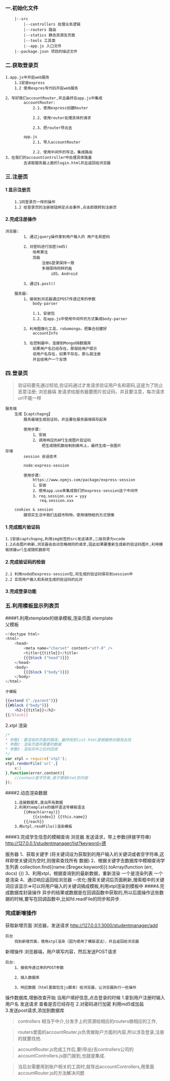 ### 一.初始化文件
```
    |--src
		|--controllers 处理业务逻辑
		|--routers 路由
		|--statics 静态资源及页面
		|--tools 工具类
		|--app.js 入口文件
    |--package.json 项目的描述文件
```
### 二.获取登录页

```
1.app.js中开启web服务
    1.1安装express
    1.2 使用expres写代码开启web服务

2、写好我们accountRouter,并且最终在app.js中集成
		accountRouter:
			2.1、使用express创建Router
			
			2.2、使用router处理具体的请求
			
			2.3、把router导出去
			
	    app.js
			2.1、导入accountRouter
			
			2.2、使用中间件的写法，集成路由
3、在我们的accountController中处理具体路基
		去读取服务器上面的login.html并且返回给浏览器
```

### 三.注册页

#### 1 显示注册页
```
	1.1同登录页一样的操作
	1.2 给登录页的注册按钮绑定点击事件,点击即跳转到注册页
```
#### 2.完成注册操作
```
浏览器:
		1、通过jquery操作拿到用户输入的 用户名和密码
		
		2、对密码进行加密(md5)
			哈希算法
			加盐
				注册&登录保持一致
				多端保持同样的盐
					iOS、Android
		
		3、通过$.post()
```
```	
	服务器:
		1、接收到浏览器通过POST传递过来的参数
			body-parser
			
			1.1、安装包
			1.2、在app.js中使用中间件的方式集成body-parser
			
		2、利用图像化工具，robomongo，把集合创建好
			accountInfo
			
		3、在控制器中，连接到MongoDB数据库
			如果用户名已经存在，那就给用户提示
			说用户名存在，如果不存在，那么就注册
			并且给用户一个反馈
```
### 四.登录页
>验证码要先通过校验,验证码通过才发请求验证用户名和密码,这是为了防止恶意注册;
	浏览器端
		发请求给服务器要图片验证码，并且要注意，每次请求
		url不能一样
	
	服务端
		生成【captchapng】
			服务器端生成验证码，并且要在服务器端保存起来
			
			使用步骤:
				1、安装
				2、调用响应的API生成图片验证码
					把生成随机数绘制到画布上，最终生成一张图片
	存储
			session 会话技术
			
			node:express-session
			
			使用步骤:
				https://www.npmjs.com/package/express-session
				1、安装
				2、使用app.use来集成我们的express-session这个中间件
				3、req.session.xxx = yyy
				   req.session.xxx
				
		cookies & session
			跟现实生活中我们去超市购物，使用储物柜的方式很像			
#### 1.完成图片验证码
	1.1安装captchapng,利用img标签的src发送请求,二级目录为vcode
	1.2点击图片刷新,浏览器会自动忽略相同的请求,因此如果要重新生成新的验证码图片,利用模板拼接url生成随机数即可
#### 2.完成验证码的检验
	2.1 利用node的express-session包,将生成的验证码保存到session中
	2.2 实现用户输入和系统生成的验证码的比对

#### 3.完成登录功能

### 五.利用模板显示列表页

####1.利用xtemplate的继承模板,渲染页面
	xtemplate  
	父模板
```js	
<!doctype html>
<html>
    <head>
        <meta name="charset" content="utf-8" />
        <title>{{title}}</title>
        {{{block ("head")}}}
    </head>
    <body>
        {{{block ("body")}}}
    </body>
</html>
```
	子模板
```js	
{{extend ("./parent")}}
{{#block ("body")}}
    <h2>{{title}}</h2>
{{/block}}
```
2.xtpl 渲染
```js
/*
* 参数1：要渲染的页面的路径，最终找到list.html是根据绝对路径去找
* 参数2：渲染页面所需要的数据
* 参数3：渲染完毕之后的回调
*/
var xtpl = require('xtpl');
xtpl.renderFile('url',{
	x:1
},function(error,content){
	//content是字符串,是子模板html的内容
});
```
####2.动态渲染数据
```txt
	1.连接数据库,查出所有数据
	2.利用Xtemplate的循环语法写模板语法
		{{#each(array)}}
		    {{xindex}} {{this.name}}
		{{/each}}
	3.用xtpl.rendFile()渲染模板
```
####3.完成学生信息的模糊查询
浏览器
	发送请求，带上参数(拼接字符串)
	http://127.0.0.1/studentmanager/list?keyword=德

服务器
	1、获取关键字
	(将关键词设为获取到的用户输入的关键词或者空字符串,这样即使关键词为空时,则搜索查找所有 数据) 
	2、根据关键字去数据库中模糊查询学生列表
	  collection.find({name:{$regex:keyword}}).toArray(function (err, docs) {})
	3、利用xtpl，根据查询到的最新数据，重新渲染
		一个是渲染列表
		一个是渲染
	4、通过响应返回给浏览器
--优化:搜索关键词后页面刷新,搜索框中的关键词应该显示=>可以将用户输入的关键词搞成模板,利用xtpl渲染到模板中
####4.完成数据库封装操作
异步的结果或数据是在回调函数中获取的,所以后面操作这些数据的时候,要写在回调函数中,比如fd.readFile的同步和异步.

### 完成新增操作
获取新增页面
	浏览器，发送请求
		http://127.0.0.1:3000/studentmanager/add

	后台
		找到新增页面，使用xtpl渲染（因为使用了模版语法），并且返回给浏览器

新增操作
	浏览器端，用户填写内容，然后发送POST请求
	
	后台:
		1、接收传递过来的POST参数
		
		2、插入数据库
		
		3、响应数据（html里面包含js脚本）给浏览器，让浏览器执行一些操作















操作数据库,增删改查开始
当用户填好信息,点击登录的时候
1.拿到用户注册时输入用户名 发送请求 查看是否已经存在
2.对密码进行加密 利用md5或加盐	
3.发送post请求,添加到数据库


















> controllers 相当于中介,分发手上的资源给相应的routers做相应的工作,

>routers里面的accountRouter.js负责做账户方面的内容,所以涉及登录,注册的就要找他.

>accountRouter.js完成工作后,要(导出)去controllers公司的accountControllers.js部门报到,也就是集成.

>当后台需要用到账户相关的工具时,就导出accountControllers,用里面accountRouter.js的方法解决问题